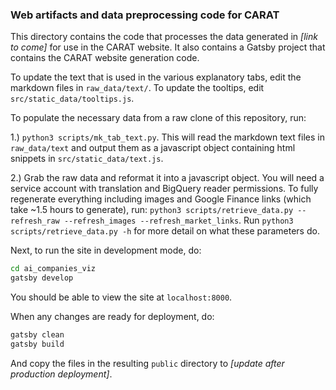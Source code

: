 ### Web artifacts and data preprocessing code for CARAT

This directory contains the code that processes the data generated in *[link to come]* for use in the CARAT website.
It also contains a Gatsby project that contains the CARAT website generation code.

To update the text that is used in the various explanatory tabs, edit the markdown files in `raw_data/text/`.
To update the tooltips, edit `src/static_data/tooltips.js`.

To populate the necessary data from a raw clone of this repository, run:

1.) `python3 scripts/mk_tab_text.py`. This will read the markdown text files in `raw_data/text` and output them
as a javascript object containing html snippets in `src/static_data/text.js`.

2.) Grab the raw data and reformat it into a javascript object. You will need a service account with translation 
and BigQuery reader permissions. To fully regenerate everything including images and Google Finance links 
(which take ~1.5 hours to generate), run: 
`python3 scripts/retrieve_data.py --refresh_raw --refresh_images --refresh_market_links`. Run
`python3 scripts/retrieve_data.py -h` for more detail on what these parameters do.

Next, to run the site in development mode, do:

```bash
cd ai_companies_viz
gatsby develop
```

You should be able to view the site at `localhost:8000`.

When any changes are ready for deployment, do:

```bash
gatsby clean
gatsby build
```

And copy the files in the resulting `public` directory to *[update after production deployment]*.